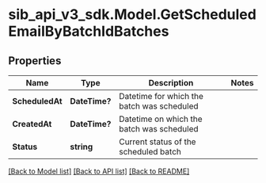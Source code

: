 # sib_api_v3_sdk.Model.GetScheduledEmailByBatchIdBatches
## Properties

Name | Type | Description | Notes
------------ | ------------- | ------------- | -------------
**ScheduledAt** | **DateTime?** | Datetime for which the batch was scheduled | 
**CreatedAt** | **DateTime?** | Datetime on which the batch was scheduled | 
**Status** | **string** | Current status of the scheduled batch | 

[[Back to Model list]](../README.md#documentation-for-models) [[Back to API list]](../README.md#documentation-for-api-endpoints) [[Back to README]](../README.md)

